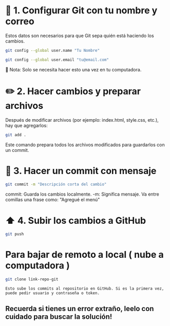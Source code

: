 # 🚀 1. Configurar Git con tu nombre y correo

Estos datos son necesarios para que Git sepa quién está haciendo los cambios.
```bash
git config --global user.name "Tu Nombre"
```
```bash
git config --global user.email "tu@email.com"
```
📝 Nota: Solo se necesita hacer esto una vez en tu computadora.
    
# ✏️ 2. Hacer cambios y preparar archivos

Después de modificar archivos (por ejemplo: index.html, style.css, etc.), hay que agregarlos:
```bash
git add .
```
Este comando prepara todos los archivos modificados para guardarlos con un commit. 
    
# 💬 3. Hacer un commit con mensaje
```bash
git commit -m "Descripción corta del cambio"
```
 commit: Guarda los cambios localmente.
 -m: Significa mensaje. Va entre comillas una frase como: "Agregué el menú"  
    
# ⬆️ 4. Subir los cambios a GitHub
```bash
git push
```

# Para bajar de remoto a local ( nube a computadora )

```bash
git clone link-repo-git
```
    Esto sube los commits al repositorio en GitHub. Si es la primera vez, puede pedir usuario y contraseña o token.    
## Recuerda si tienes un error extraño, leelo con cuidado para buscar la solución!
